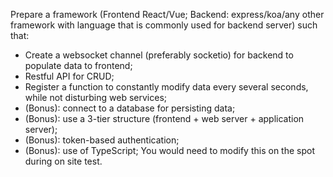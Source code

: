 Prepare a framework (Frontend React/Vue; Backend: express/koa/any other framework with language that is commonly used for backend server) such that:

- Create a websocket channel (preferably socketio) for backend to populate data to frontend;
- Restful API for CRUD;
- Register a function to constantly modify data every several seconds, while not disturbing web services;
- (Bonus): connect to a database for persisting data;
- (Bonus): use a 3-tier structure (frontend + web server + application server);
- (Bonus): token-based authentication;
- (Bonus): use of TypeScript;
  You would need to modify this on the spot during on site test.
